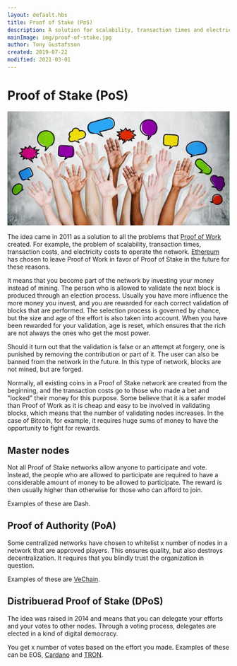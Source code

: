 ```yaml
---
layout: default.hbs
title: Proof of Stake (PoS)
description: A solution for scalability, transaction times and electricity costs that Proof of Work is burdened with. Here, a validating node is voted on instead based on chance, effort and the age of the effort.
mainImage: img/proof-of-stake.jpg
author: Tony Gustafsson
created: 2019-07-22
modified: 2021-03-01
---
```


# Proof of Stake (PoS)

![Proof of Stake](../img/proof-of-stake.jpg 'Proof of Stake')

The idea came in 2011 as a solution to all the problems that [Proof of Work](/technology/proof-of-work.html) created. For example, the problem of scalability, transaction times, transaction costs, and electricity costs to operate the network. [Ethereum](/cryptocurrencies/ethereum.html) has chosen to leave Proof of Work in favor of Proof of Stake in the future for these reasons.

It means that you become part of the network by investing your money instead of mining. The person who is allowed to validate the next block is produced through an election process. Usually you have more influence the more money you invest, and you are rewarded for each correct validation of blocks that are performed. The selection process is governed by chance, but the size and age of the effort is also taken into account. When you have been rewarded for your validation, age is reset, which ensures that the rich are not always the ones who get the most power.

Should it turn out that the validation is false or an attempt at forgery, one is punished by removing the contribution or part of it. The user can also be banned from the network in the future. In this type of network, blocks are not mined, but are forged.

Normally, all existing coins in a Proof of Stake network are created from the beginning, and the transaction costs go to those who made a bet and "locked" their money for this purpose. Some believe that it is a safer model than Proof of Work as it is cheap and easy to be involved in validating blocks, which means that the number of validating nodes increases. In the case of Bitcoin, for example, it requires huge sums of money to have the opportunity to fight for rewards.

## Master nodes

Not all Proof of Stake networks allow anyone to participate and vote. Instead, the people who are allowed to participate are required to have a considerable amount of money to be allowed to participate. The reward is then usually higher than otherwise for those who can afford to join.

Examples of these are Dash.

## Proof of Authority (PoA)

Some centralized networks have chosen to whitelist x number of nodes in a network that are approved players. This ensures quality, but also destroys decentralization. It requires that you blindly trust the organization in question.

Examples of these are [VeChain](/cryptocurrencies/vechain.html).

## Distribuerad Proof of Stake (DPoS)

The idea was raised in 2014 and means that you can delegate your efforts and your votes to other nodes. Through a voting process, delegates are elected in a kind of digital democracy.

You get x number of votes based on the effort you made. Examples of these can be EOS, [Cardano](/cryptocurrencies/cardano.html) and [TRON](/cryptocurrencies/tron.html).
